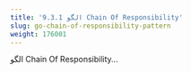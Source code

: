 ```yaml
---
title: '9.3.1 الگو Chain Of Responsibility'
slug: go-chain-of-responsibility-pattern
weight: 176001
---
```


الگو Chain Of Responsibility...
